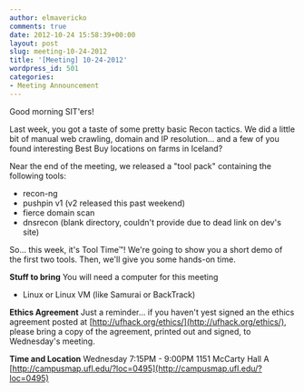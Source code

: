 ```yaml
---
author: elmavericko
comments: true
date: 2012-10-24 15:58:39+00:00
layout: post
slug: meeting-10-24-2012
title: '[Meeting] 10-24-2012'
wordpress_id: 501
categories:
- Meeting Announcement
---
```


Good morning SIT'ers!

Last week, you got a taste of some pretty basic Recon tactics. We did a
little bit of manual web crawling, domain and IP resolution... and a few
of you found interesting Best Buy locations on farms in Iceland?

Near the end of the meeting, we released a "tool pack" containing the
following tools:
- recon-ng
- pushpin v1 (v2 released this past weekend)
- fierce domain scan
- dnsrecon (blank directory, couldn't provide due to dead link on dev's
site)

So... this week, it's Tool Time™!
We're going to show you a short demo of the first two tools. Then, we'll
give you some hands-on time.


**Stuff to bring**
You will need a computer for this meeting
- Linux or Linux VM (like Samurai or BackTrack)


**Ethics Agreement**
Just a reminder... if you haven't yest signed an the ethics agreement
posted at [http://ufhack.org/ethics/](http://ufhack.org/ethics/), please bring a copy of the
agreement, printed out and signed, to Wednesday's meeting.


**Time and Location**
Wednesday
7:15PM - 9:00PM
1151 McCarty Hall A
[http://campusmap.ufl.edu/?loc=0495](http://campusmap.ufl.edu/?loc=0495)
